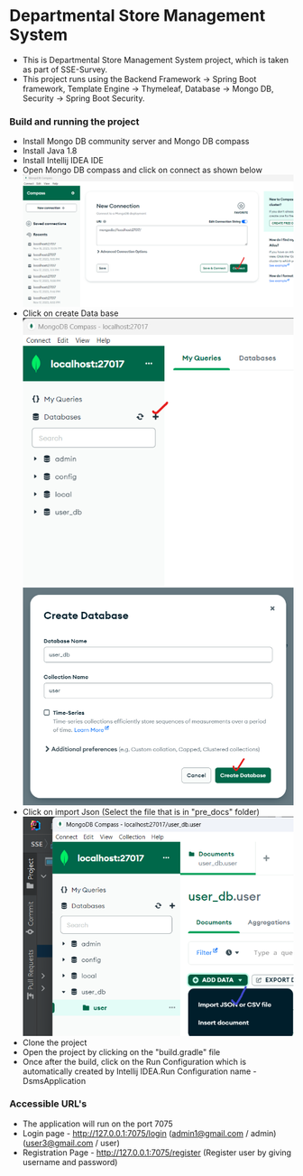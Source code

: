 # Departmental Store Management System

- This is Departmental Store Management System project, which is taken as part of SSE-Survey.
- This project runs using the Backend Framework -> Spring Boot framework, Template Engine -> Thymeleaf, Database -> Mongo DB, Security -> Spring Boot Security.

### Build and running the project

- Install Mongo DB community server and Mongo DB compass
- Install Java 1.8
- Install Intellij IDEA IDE
- Open Mongo DB compass and click on connect as shown below
![Mongo DB Compass](readme_files/compass.png)
- Click on create Data base
![Create DB](readme_files/db_create.png)
![Create DB 1](readme_files/db_create1.png)
- Click on import Json (Select the file that is in "pre_docs" folder)
![Create DB 1](readme_files/import_collection.png)
- Clone the project
- Open the project by clicking on the "build.gradle" file
- Once after the build, click on the Run Configuration which is automatically created by Intellij IDEA.Run Configuration name - DsmsApplication

### Accessible URL's

- The application will run on the port 7075
- Login page - http://127.0.0.1:7075/login (admin1@gmail.com / admin) (user3@gmail.com / user)
- Registration Page - http://127.0.0.1:7075/register (Register user by giving username and password)